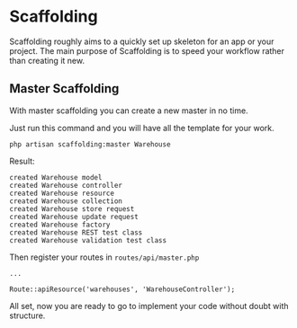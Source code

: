 # Scaffolding

Scaffolding roughly aims to a quickly set up skeleton for an app or your project. The main purpose of Scaffolding is to speed your workflow rather than creating it new.

## Master Scaffolding

With master scaffolding you can create a new master in no time.

Just run this command and you will have all the template for your work.

```
php artisan scaffolding:master Warehouse
```

Result:

```
created Warehouse model
created Warehouse controller
created Warehouse resource
created Warehouse collection
created Warehouse store request
created Warehouse update request
created Warehouse factory
created Warehouse REST test class
created Warehouse validation test class
```

Then register your routes in `routes/api/master.php`

```
...

Route::apiResource('warehouses', 'WarehouseController');
```

All set, now you are ready to go to implement your code without doubt with structure.

